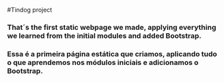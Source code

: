#Tindog project
### That´s the first static webpage we made, applying everything we learned from the initial modules and added Bootstrap.
### Essa é a primeira página estática que criamos, aplicando tudo o que aprendemos nos módulos iniciais e adicionamos o Bootstrap.
